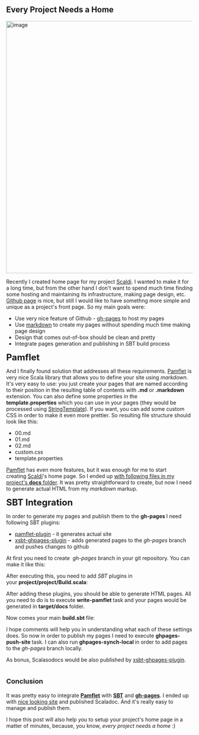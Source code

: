 ## Every Project Needs a Home

<p><img src="https://raw.github.com/OlegIlyenko/my-blog-images/master/hacking-scala/scaldi-pamflet-b.png" alt="image" width="680" style="border: none" /></p>
<p>Recently I created home page for my project <a href="http://olegilyenko.github.com/scaldi/Scaldi.html" target="_blank">Scaldi</a>. I wanted to make it for a long time, but from the other hand I don't want to spend much time finding some hosting and maintaining its infrastructure, making page design, etc. <a href="https://github.com/OlegIlyenko/scaldi" target="_blank">Github page</a>&nbsp;is nice, but still I would like to have somethng more simple and unique as a project's front page.&nbsp;So my main goals were:</p>
<ul>
<li>Use very nice feature of Github -&nbsp;<a href="http://pages.github.com/" target="_blank">gh-pages</a>&nbsp;to host my pages</li>
<li>Use <a href="http://daringfireball.net/projects/markdown/" target="_blank">markdown</a> to create my pages without spending much time making page design</li>
<li>Design that comes out-of-box should be clean and pretty</li>
<li>Integrate pages generation and publishing in SBT build process</li>
</ul>
<!-- more -->
<p><strong><span style="font-size: x-large;">Pamflet</span></strong></p>
<p>And I finally found solution that addresses all these requirements. <a href="http://pamflet.databinder.net/Pamflet.html" target="_blank">Pamflet</a> is very nice Scala library that allows you to define your site using <em>markdown</em>. It's very easy to use: you just create your pages that are named according to their position in the resulting table of contents with <strong>.md</strong> or <strong>.markdown</strong> extension. You can also define some properties in the <strong>template.properties</strong>&nbsp;which you can use in your pages (they would be processed using <a href="http://www.stringtemplate.org/" target="_blank">StringTemplate</a>). If you want, you can add some custom CSS in order to make it even more prettier. So resulting file structure should look like this:</p>
<ul>
<li>00.md</li>
<li>01.md</li>
<li>02.md</li>
<li>custom.css</li>
<li>template.properties</li>
</ul>
<p><a href="http://pamflet.databinder.net/Pamflet.html" target="_blank">Pamflet</a>&nbsp;has even more features, but it was enough for me to start creating&nbsp;<a href="http://olegilyenko.github.com/scaldi/Scaldi.html" target="_blank">Scaldi</a>'s home page. So I ended up <a href="https://github.com/OlegIlyenko/scaldi/tree/master/docs" target="_blank">with following files in my project's <strong>docs</strong>&nbsp;folder</a>. It was pretty straightforward to create, but now I need to generate actual HTML from my <em>markdown </em>markup.</p>
<p><strong><span style="font-size: x-large;">SBT Integration</span></strong></p>
<p>In order to generate my pages and publish them to the <strong>gh-pages </strong>I need following SBT plugins:</p>
<ul>
<li><a href="https://github.com/n8han/pamflet-plugin" target="_blank">pamflet-plugin</a> - it generates actual site</li>
<li><a href="https://github.com/jsuereth/xsbt-ghpages-plugin" target="_blank">xsbt-ghpages-plugin</a> - adds generated pages to the <em>gh-pages</em> branch and pushes changes to github</li>
</ul>
<p>At first you need to create&nbsp;&nbsp;<em>gh-pages</em>&nbsp;branch in your git repository. You can make it like this:</p>
<p>
<script src="https://gist.github.com/OlegIlyenko/1462353.js"></script>
</p>
<p>After executing this, you need to add <em>SBT</em> plugins in your&nbsp;<strong>project/project/Build.scala</strong>:</p>
<p>
	<script src="https://gist.github.com/OlegIlyenko/1462125.js"></script>
</p>
<p>After adding these plugins, you should be able to generate HTML pages. All you need to do is to execute&nbsp;<strong>write-pamflet </strong>task and your pages would be generated in <strong>target/docs </strong>folder.</p>
<p>Now comes your main <strong>build.sbt </strong>file:</p>
<p>
	<script src="https://gist.github.com/OlegIlyenko/1462166.js"></script>
</p>
<p>I hope comments will help you in understanding what each of these settings does. So now in order to publish my pages I need to execute&nbsp;<strong>ghpages-push-site </strong>task. I can also run&nbsp;<strong>ghpages-synch-local </strong>in order to add pages to the <em>gh-pages</em><strong> </strong>branch locally.</p>
<p>As bonus, Scalasodocs would be also published by&nbsp;<a href="https://github.com/jsuereth/xsbt-ghpages-plugin" target="_blank">xsbt-ghpages-plugin</a>.</p>
<h1><span style="font-size: large;"><strong>Conclusion</strong></span></h1>
<p>It was pretty easy to integrate&nbsp;<a href="http://pamflet.databinder.net/Pamflet.html" target="_blank"><strong>Pamflet</strong></a>&nbsp;with <strong><a href="https://github.com/harrah/xsbt" target="_blank">SBT</a></strong> and&nbsp;<a href="http://pages.github.com/" target="_blank"><strong>gh-pages</strong></a>. I ended up with <a href="http://olegilyenko.github.com/scaldi/Scaldi.html" target="_blank">nice looking site</a> and published Scaladoc. And it's really easy to manage and publish them.</p>
<p>I&nbsp;hope this post will also help <em>you </em>to setup your project's home page in a matter of minutes, because, you know, <em>every project needs a home</em> :)</p>